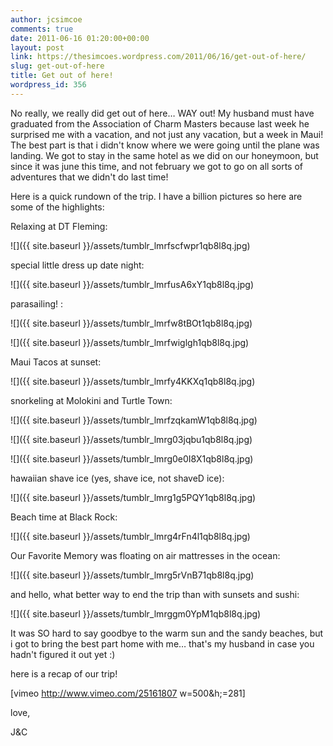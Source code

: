 ```yaml
---
author: jcsimcoe
comments: true
date: 2011-06-16 01:20:00+00:00
layout: post
link: https://thesimcoes.wordpress.com/2011/06/16/get-out-of-here/
slug: get-out-of-here
title: Get out of here!
wordpress_id: 356
---
```


No really, we really did get out of here… WAY out! My husband must have graduated from the Association of Charm Masters because last week he surprised me with a vacation, and not just any vacation, but a week in Maui! The best part is that i didn't know where we were going until the plane was landing. We got to stay in the same hotel as we did on our honeymoon, but since it was june this time, and not february we got to go on all sorts of adventures that we didn't do last time!




Here is a quick rundown of the trip. I have a billion pictures so here are some of the highlights:




Relaxing at DT Fleming:




![]({{ site.baseurl }}/assets/tumblr_lmrfscfwpr1qb8l8q.jpg)




special little dress up date night:




![]({{ site.baseurl }}/assets/tumblr_lmrfusA6xY1qb8l8q.jpg)




parasailing! :




![]({{ site.baseurl }}/assets/tumblr_lmrfw8tBOt1qb8l8q.jpg)




![]({{ site.baseurl }}/assets/tumblr_lmrfwiglgh1qb8l8q.jpg)




Maui Tacos at sunset:




![]({{ site.baseurl }}/assets/tumblr_lmrfy4KKXq1qb8l8q.jpg)




snorkeling at Molokini and Turtle Town:




![]({{ site.baseurl }}/assets/tumblr_lmrfzqkamW1qb8l8q.jpg)




![]({{ site.baseurl }}/assets/tumblr_lmrg03jqbu1qb8l8q.jpg)




![]({{ site.baseurl }}/assets/tumblr_lmrg0e0I8X1qb8l8q.jpg)




hawaiian shave ice (yes, shave ice, not shaveD ice):




![]({{ site.baseurl }}/assets/tumblr_lmrg1g5PQY1qb8l8q.jpg)




Beach time at Black Rock:




![]({{ site.baseurl }}/assets/tumblr_lmrg4rFn4l1qb8l8q.jpg)




Our Favorite Memory was floating on air mattresses in the ocean:




![]({{ site.baseurl }}/assets/tumblr_lmrg5rVnB71qb8l8q.jpg)




and hello, what better way to end the trip than with sunsets and sushi:




![]({{ site.baseurl }}/assets/tumblr_lmrggm0YpM1qb8l8q.jpg)




It was SO hard to say goodbye to the warm sun and the sandy beaches, but i got to bring the best part home with me… that's my husband in case you hadn't figured it out yet :)




here is a recap of our trip!




[vimeo http://www.vimeo.com/25161807 w=500&h;=281]




love,




J&C
